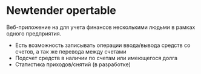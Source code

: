 # Newtender opertable

Веб-приложение на для учета финансов несколькими людьми в рамках одного предприятия.

  - Есть возможность записывать операции ввода/вывода средств со счетов, а так же перевода между счетами
  - Подсчет средств в наличии по счетам или имеющегося долга
  - Статистика приходов/снятий (в разработке)
